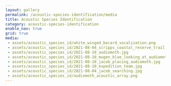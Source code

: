 ```yaml
---
layout: gallery
permalink: /acoustic-species-identification/media
title: Acoustic Species Identification
category: acoustic-species-identification
enable_nav: true
grid: true
media: 
 - assets/acoustic_species_id/white_winged_becard_vocalization.png
 - assets/acoustic_species_id/2021-08-04_scripps_coastal_reserve_trail.jpg
 - assets/acoustic_species_id/2021-08-10_audiomoth.jpg
 - assets/acoustic_species_id/2021-08-10_mugen_blue_looking_at_audiomoth.jpg
 - assets/acoustic_species_id/2021-08-10_jacob_placing_audiomoth.jpg
 - assets/acoustic_species_id/2021-08-10_expedition_team.jpg
 - assets/acoustic_species_id/2021-08-04_jacob_searching.jpg
 - assets/acoustic_species_id/audiomoth_acoustic_array.png
---
```


